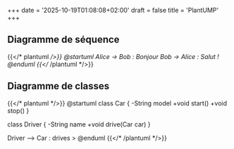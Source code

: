 +++
date = '2025-10-19T01:08:08+02:00'
draft = false
title = 'PlantUMP'
+++




## Diagramme de séquence

{{</* plantuml */>}}
@startuml
Alice -> Bob : Bonjour
Bob -> Alice : Salut !
@enduml
{{</* /plantuml */>}}

## Diagramme de classes

{{</* plantuml */>}}
@startuml
class Car {
  -String model
  +void start()
  +void stop()
}

class Driver {
  -String name
  +void drive(Car car)
}

Driver --> Car : drives >
@enduml
{{</* /plantuml */>}}
